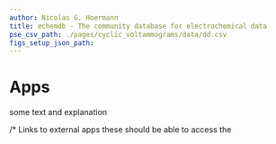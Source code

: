 ```yaml
---
author: Nicolas G. Hoermann
title: echemdb - The community database for electrochemical data
pse_csv_path: ./pages/cyclic_voltammograms/data/dd.csv
figs_setup_json_path: 
---
```

# Apps

some text and explanation

/*  Links to external apps these should be able to access the

